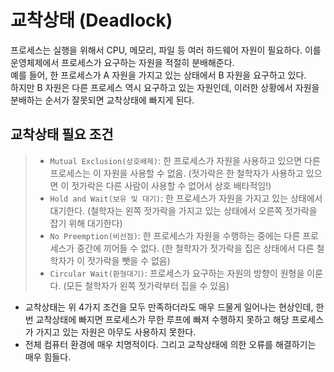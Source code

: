 # 교착상태 (Deadlock)

프로세스는 실행을 위해서 CPU, 메모리, 파일 등 여러 하드웨어 자원이 필요하다. 이를 운영체제에서 프로세스가 요구하는 자원을 적절히 분배해준다.<br/>
예를 들어, 한 프로세스가 A 자원을 가지고 있는 상태에서 B 자원을 요구하고 있다.<br/>
하지만 B 자원은 다른 프로세스 역시 요구하고 있는 자원인데, 이러한 상황에서 자원을 분배하는 순서가 잘못되면 교착상태에 빠지게 된다.

## 교착상태 필요 조건

> - `Mutual Exclusion(상호배제)`: 한 프로세스가 자원을 사용하고 있으면 다른 프로세스는 이 자원을 사용할 수 없음. (젓가락은 한 철학자가 사용하고 있으면 이 젓가락은 다른 사람이 사용할 수 없어서 상호 배타적임!)
> - `Hold and Wait(보유 및 대기)`: 한 프로세스가 자원을 가지고 있는 상태에서 대기한다. (철학자는 왼쪽 젓가락을 가지고 있는 상태에서 오른쪽 젓가락을 잡기 위해 대기한다)
> - `No Preemption(비선점)`: 한 프로세스가 자원을 수행하는 중에는 다른 프로세스가 중간에 끼어들 수 없다. (한 철학자가 젓가락을 집은 상태에서 다른 철학자가 이 젓가락을 뺏을 수 없음)
> - `Circular Wait(환형대기)`: 프로세스가 요구하는 자원의 방향이 원형을 이룬다. (모든 철학자가 왼쪽 젓가락부터 집을 수 있음)

- 교착상태는 위 4가지 조건을 모두 만족하더라도 매우 드물게 일어나는 현상인데, 한 번 교착상태에 빠지면 프로세스가 무한 루프에 빠져 수행하지 못하고 해당 프로세스가 가지고 있는 자원은 아무도 사용하지 못한다.
- 전체 컴퓨터 환경에 매우 치명적이다. 그리고 교착상태에 의한 오류를 해결하기는 매우 힘들다.
